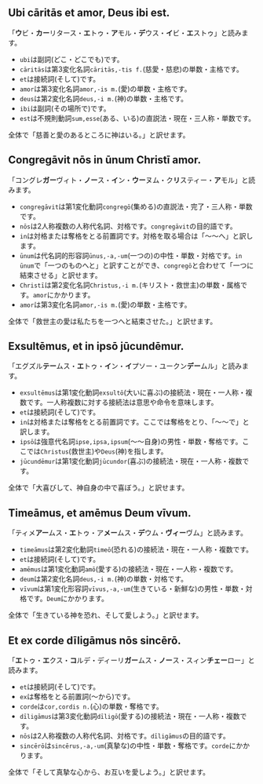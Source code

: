 ## Ubi cāritās et amor, Deus ibi est.
「**ウ**ビ・**カー**リタース・**エ**トゥ・**ア**モル・**デ**ウス・**イ**ビ・**エ**ストゥ」と読みます。

- `ubi`は副詞(どこ・どこでも)です。
- `cāritās`は第3変化名詞`cāritās,-tis f.`(慈愛・慈悲)の単数・主格です。
- `et`は接続詞(そして)です。
- `amor`は第3変化名詞`amor,-is m.`(愛)の単数・主格です。
- `deus`は第2変化名詞`deus,-i m.`(神)の単数・主格です。
- `ibi`は副詞(その場所で)です。
- `est`は不規則動詞`sum,esse`(ある、いる)の直説法・現在・三人称・単数です。

全体で「慈善と愛のあるところに神はいる。」と訳せます。

## Congregāvit nōs in ūnum Christī amor.
「コングレ**ガー**ヴィト・**ノー**ス・**イ**ン・**ウー**ヌム・ク**リ**スティー・**ア**モル」と読みます。

- `congregāvit`は第1変化動詞`congregō`(集める)の直説法・完了・三人称・単数です。
- `nōs`は2人称複数の人称代名詞、対格です。`congregāvit`の目的語です。
- `in`は対格または奪格をとる前置詞です。対格を取る場合は「〜〜へ」と訳します。
- `ūnum`は代名詞的形容詞`ūnus,-a,-um`(一つの)の中性・単数・対格です。`in ūnum`で「一つのものへと」と訳すことができ、`congregō`と合わせて「一つに結束させる」と訳せます。
- `Christī`は第2変化名詞`Christus,-i m.`(キリスト・救世主)の単数・属格です。`amor`にかかります。
- `amor`は第3変化名詞`amor,-is m.`(愛)の単数・主格です。

全体で「救世主の愛は私たちを一つへと結束させた。」と訳せます。

## Exsultēmus, et in ipsō jūcundēmur.
「エグズル**テー**ムス・**エ**トゥ・**イ**ン・**イ**プソー・ユークン**デー**ムル」と読みます。

- `exsultēmus`は第1変化動詞`exsultō`(大いに喜ぶ)の接続法・現在・一人称・複数です。一人称複数に対する接続法は意思や命令を意味します。
- `et`は接続詞(そして)です。
- `in`は対格または奪格をとる前置詞です。ここでは奪格をとり、「〜〜で」と訳します。
- `ipsō`は強意代名詞`ipse,ipsa,ipsum`(〜〜自身)の男性・単数・奪格です。ここでは`Christus`(救世主)や`Deus`(神)を指します。
- `jūcundēmur`は第1変化動詞`jūcundor`(喜ぶ)の接続法・現在・一人称・複数です。

全体で「大喜びして、神自身の中で喜ぼう。」と訳せます。

## Timeāmus, et amēmus Deum vīvum.
「ティメ**アー**ムス・**エ**トゥ・ア**メー**ムス・**デ**ウム・**ヴィー**ヴム」と読みます。

- `timeāmus`は第2変化動詞`timeō`(恐れる)の接続法・現在・一人称・複数です。
- `et`は接続詞(そして)です。
- `amēmus`は第1変化動詞`amō`(愛する)の接続法・現在・一人称・複数です。
- `deum`は第2変化名詞`deus,-i m.`(神)の単数・対格です。
- `vīvum`は第1変化形容詞`vīvus,-a,-um`(生きている・新鮮な)の男性・単数・対格です。`Deum`にかかります。

全体で「生きている神を恐れ、そして愛しよう。」と訳せます。

## Et ex corde dīligāmus nōs sincērō.
「**エ**トゥ・**エ**クス・**コ**ルデ・ディーリ**ガー**ムス・**ノー**ス・スィン**チェー**ロー」と読みます。

- `et`は接続詞(そして)です。
- `ex`は奪格をとる前置詞(〜から)です。
- `corde`は`cor,cordis n.`(心)の単数・奪格です。
- `dīligāmus`は第3変化動詞`dīligō`(愛する)の接続法・現在・一人称・複数です。
- `nōs`は2人称複数の人称代名詞、対格です。`dīligāmus`の目的語です。
- `sincērō`は`sincērus,-a,-um`(真摯な)の中性・単数・奪格です。`corde`にかかります。

全体で「そして真摯な心から、お互いを愛しよう。」と訳せます。